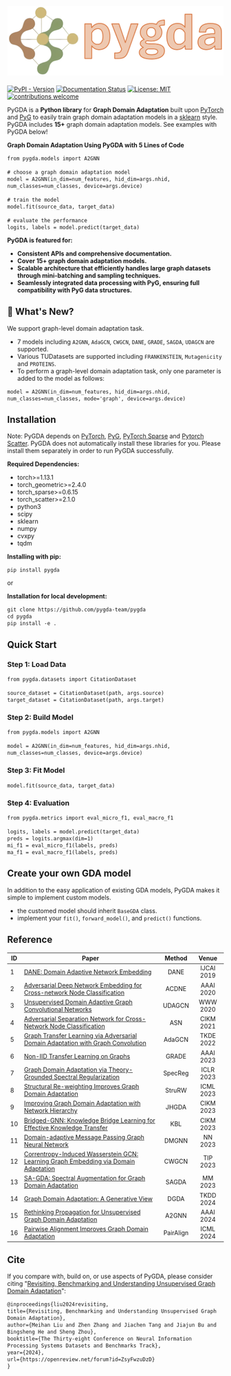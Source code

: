 ![](docs/pygda_logo.png)
-----
[![PyPI - Version](https://img.shields.io/pypi/v/pygda?style=flat)](https://pypi.org/project/pygda/)
[![Documentation Status](https://readthedocs.org/projects/pygda/badge/?version=stable)](https://pygda.readthedocs.io/en/stable/?badge=stable)
[![License: MIT](https://img.shields.io/badge/License-MIT-yellow.svg)](https://opensource.org/licenses/MIT)
[![contributions welcome](https://img.shields.io/badge/contributions-welcome-brightgreen.svg?style=flat)](https://github.com/pygda-team/pygda/issues)

PyGDA is a **Python library** for **Graph Domain Adaptation** built upon [PyTorch](https://pytorch.org/) and [PyG](https://pytorch-geometric.readthedocs.io/en/latest/) to easily train graph domain adaptation models in a [sklearn](https://scikit-learn.org/stable/) style. PyGDA includes **15+** graph domain adaptation models. See examples with PyGDA below!

**Graph Domain Adaptation Using PyGDA with 5 Lines of Code**
```
from pygda.models import A2GNN

# choose a graph domain adaptation model
model = A2GNN(in_dim=num_features, hid_dim=args.nhid, num_classes=num_classes, device=args.device)

# train the model
model.fit(source_data, target_data)

# evaluate the performance
logits, labels = model.predict(target_data)
```
**PyGDA is featured for:**
* **Consistent APIs and comprehensive documentation.**
* **Cover 15+ graph domain adaptation models.**
* **Scalable architecture that efficiently handles large graph datasets through mini-batching and sampling techniques.**
* **Seamlessly integrated data processing with PyG, ensuring full compatibility with PyG data structures.**

## :loudspeaker: What's New?
We support graph-level domain adaptation task.
- 7 models including `A2GNN`, `AdaGCN`, `CWGCN`, `DANE`, `GRADE`, `SAGDA`, `UDAGCN` are supported.
- Various TUDatasets are supported including `FRANKENSTEIN`, `Mutagenicity` and `PROTEINS`.
- To perform a graph-level domain adaptation task, only one parameter is added to the model as follows:
```
model = A2GNN(in_dim=num_features, hid_dim=args.nhid, num_classes=num_classes, mode='graph', device=args.device)
```


## Installation
Note: PyGDA depends on [PyTorch](https://pytorch.org/), [PyG](https://pytorch-geometric.readthedocs.io/en/latest/), [PyTorch Sparse](https://github.com/rusty1s/pytorch_sparse) and [Pytorch Scatter](https://github.com/rusty1s/pytorch_scatter). PyGDA does not automatically install these libraries for you. Please install them separately in order to run PyGDA successfully.

**Required Dependencies:**

* torch>=1.13.1
* torch_geometric>=2.4.0
* torch_sparse>=0.6.15
* torch_scatter>=2.1.0
* python3
* scipy
* sklearn
* numpy
* cvxpy
* tqdm

**Installing with pip:**
```
pip install pygda
```

or 

**Installation for local development:**
```
git clone https://github.com/pygda-team/pygda
cd pygda
pip install -e .
```

## Quick Start

### Step 1: Load Data
```
from pygda.datasets import CitationDataset

source_dataset = CitationDataset(path, args.source)
target_dataset = CitationDataset(path, args.target)
```

### Step 2: Build Model
```
from pygda.models import A2GNN

model = A2GNN(in_dim=num_features, hid_dim=args.nhid, num_classes=num_classes, device=args.device)
```

### Step 3: Fit Model
```
model.fit(source_data, target_data)
```

### Step 4: Evaluation
```
from pygda.metrics import eval_micro_f1, eval_macro_f1

logits, labels = model.predict(target_data)
preds = logits.argmax(dim=1)
mi_f1 = eval_micro_f1(labels, preds)
ma_f1 = eval_macro_f1(labels, preds)
```

## Create your own GDA model
In addition to the easy application of existing GDA models, PyGDA makes it simple to implement custom models.
* the customed model should inherit ``BaseGDA`` class.
* implement your ``fit()``, ``forward_model()``, and ``predict()`` functions.

## Reference

| **ID** | **Paper** | **Method** | **Venue** |
|--------|---------|:----------:|:--------------:|
| 1      | [DANE: Domain Adaptive Network Embedding](https://www.ijcai.org/proceedings/2019/606)      |    DANE     |   IJCAI 2019    |
| 2      | [Adversarial Deep Network Embedding for Cross-network Node Classification](https://arxiv.org/abs/2002.07366) |    ACDNE     |   AAAI 2020    |
| 3      | [Unsupervised Domain Adaptive Graph Convolutional Networks](https://dl.acm.org/doi/10.1145/3366423.3380219)  |   UDAGCN   |    WWW 2020    |
| 4      | [Adversarial Separation Network for Cross-Network Node Classification](https://dl.acm.org/doi/abs/10.1145/3459637.3482228)  |    ASN    |  CIKM 2021  |
| 5      | [Graph Transfer Learning via Adversarial Domain Adaptation with Graph Convolution](https://arxiv.org/abs/1909.01541)  |    AdaGCN    | TKDE 2022 |
| 6      | [Non-IID Transfer Learning on Graphs](https://ojs.aaai.org/index.php/AAAI/article/view/26231)  |  GRADE   |   AAAI 2023    |
| 7      | [Graph Domain Adaptation via Theory-Grounded Spectral Regularization](https://openreview.net/forum?id=OysfLgrk8mk)  |   SpecReg    |   ICLR 2023    |
| 8      | [Structural Re-weighting Improves Graph Domain Adaptation](https://arxiv.org/abs/2306.03221) |   StruRW    |    ICML 2023    |
| 9      | [Improving Graph Domain Adaptation with Network Hierarchy](https://dl.acm.org/doi/10.1145/3583780.3614928)  | JHGDA |  CIKM 2023  |
| 10     | [Bridged-GNN: Knowledge Bridge Learning for Effective Knowledge Transfer](https://dl.acm.org/doi/10.1145/3583780.3614796)  |    KBL     |    CIKM 2023    |
| 11     | [Domain-adaptive Message Passing Graph Neural Network](https://www.sciencedirect.com/science/article/abs/pii/S0893608023002253)  |   DMGNN    |    NN 2023    |
| 12     | [Correntropy-Induced Wasserstein GCN: Learning Graph Embedding via Domain Adaptation](https://ieeexplore.ieee.org/document/10179964)  |   CWGCN    |    TIP 2023    |
| 13     | [SA-GDA: Spectral Augmentation for Graph Domain Adaptation](https://dl.acm.org/doi/10.1145/3581783.3612264)  |  SAGDA   |    MM 2023    |
| 14     | [Graph Domain Adaptation: A Generative View](https://dl.acm.org/doi/10.1145/3631712)  |   DGDA   |    TKDD 2024    |
| 15     | [Rethinking Propagation for Unsupervised Graph Domain Adaptation](https://arxiv.org/abs/2402.05660)      |    A2GNN    |   AAAI 2024    |   
| 16     | [Pairwise Alignment Improves Graph Domain Adaptation](https://arxiv.org/abs/2403.01092)      |   PairAlign   |   ICML 2024    |


## Cite

If you compare with, build on, or use aspects of PyGDA, please consider citing "[Revisiting, Benchmarking and Understanding Unsupervised Graph Domain Adaptation](https://arxiv.org/abs/2407.11052)":

```
@inproceedings{liu2024revisiting,
title={Revisiting, Benchmarking and Understanding Unsupervised Graph Domain Adaptation},
author={Meihan Liu and Zhen Zhang and Jiachen Tang and Jiajun Bu and Bingsheng He and Sheng Zhou},
booktitle={The Thirty-eight Conference on Neural Information Processing Systems Datasets and Benchmarks Track},
year={2024},
url={https://openreview.net/forum?id=ZsyFwzuDzD}
}
```
